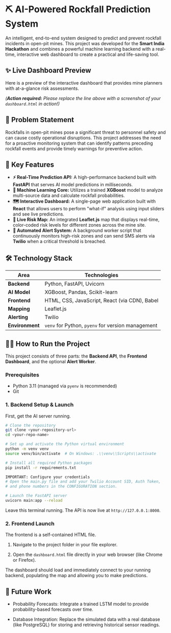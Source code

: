 # ⛏️ AI-Powered Rockfall Prediction System

An intelligent, end-to-end system designed to predict and prevent rockfall incidents in open-pit mines. This project was developed for the **Smart India Hackathon** and combines a powerful machine learning backend with a real-time, interactive web dashboard to create a practical and life-saving tool.

## ✨ Live Dashboard Preview

Here is a preview of the interactive dashboard that provides mine planners with at-a-glance risk assessments.

*(**Action required:** Please replace the line above with a screenshot of your `dashboard.html` in action!)*

## 🎯 Problem Statement

Rockfalls in open-pit mines pose a significant threat to personnel safety and can cause costly operational disruptions. This project addresses the need for a proactive monitoring system that can identify patterns preceding rockfall events and provide timely warnings for preventive action.

## 🚀 Key Features

* **⚡ Real-Time Prediction API:** A high-performance backend built with **FastAPI** that serves AI model predictions in milliseconds.
* **🧠 Machine Learning Core:** Utilizes a trained **XGBoost** model to analyze multi-source data and calculate rockfall probabilities.
* **🗺️ Interactive Dashboard:** A single-page web application built with **React** that allows users to perform "what-if" analysis using input sliders and see live predictions.
* **📍 Live Risk Map:** An integrated **Leaflet.js** map that displays real-time, color-coded risk levels for different zones across the mine site.
* **📲 Automated Alert System:** A background worker script that continuously monitors high-risk zones and can send SMS alerts via **Twilio** when a critical threshold is breached.

## 🛠️ Technology Stack

| Area          | Technologies                                       |
| ------------- | -------------------------------------------------- |
| **Backend** | Python, FastAPI, Uvicorn                           |
| **AI Model** | XGBoost, Pandas, Scikit-learn                      |
| **Frontend** | HTML, CSS, JavaScript, React (via CDN), Babel      |
| **Mapping** | Leaflet.js                                         |
| **Alerting** | Twilio                                             |
| **Environment** | `venv` for Python, `pyenv` for version management  |

## 🏃‍♀️ How to Run the Project

This project consists of three parts: the **Backend API**, the **Frontend Dashboard**, and the optional **Alert Worker**.

### Prerequisites

* Python 3.11 (managed via `pyenv` is recommended)
* Git

### 1. Backend Setup & Launch

First, get the AI server running.

```bash
# Clone the repository
git clone <your-repository-url>
cd <your-repo-name>

# Set up and activate the Python virtual environment
python -m venv venv
source venv/bin/activate  # On Windows: .\\venv\\Scripts\\activate

# Install all required Python packages
pip install -r requirements.txt

IMPORTANT: Configure your credentials
# Open the main.py file and add your Twilio Account SID, Auth Token,
# and phone numbers in the CONFIGURATION section.

# Launch the FastAPI server
uvicorn main:app --reload
```
Leave this terminal running. The API is now live at `http://127.0.0.1:8000`.

### 2. Frontend Launch

The frontend is a self-contained HTML file.

1. Navigate to the project folder in your file explorer.

2. Open the `dashboard.html` file directly in your web browser (like Chrome or Firefox).

The dashboard should load and immediately connect to your running backend, populating the map and allowing you to make predictions.

## 🔮 Future Work

* Probability Forecasts: Integrate a trained LSTM model to provide probability-based forecasts over time.

* Database Integration: Replace the simulated data with a real database (like PostgreSQL) for storing and retrieving historical sensor readings.


